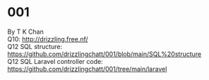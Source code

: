 # 001
By T K Chan <br>
Q10: http://drizzling.free.nf/ <br>
Q12 SQL structure: https://github.com/drizzlingchatt/001/blob/main/SQL%20structure <br>
Q12 SQL Laravel controller code:  https://github.com/drizzlingchatt/001/tree/main/laravel
